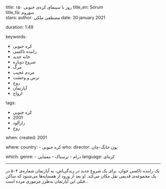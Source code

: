 
title: ۱۵۰ روز با سینمای کره‌ی جنوبی 
title_en: Sorum    
title_fa: سوروم  
stars: 
author: مصطفی ملکی
date: 30 january 2021

duration: 1:49

keywords:
  - کره جنوبی
  - راننده تاکسی
  - خانه جدید
  - شروع دوباره
  - مرگ
  - مردم عجیب
  - ترس و وحشت
  - روح
  - آپارتمان
  - ارواح
  
tags:
  - کره جنوبی
  - 2001
  - رازآلود
  - روح

when:
  created: 2001

where:
  country: 
    - کره جنوبی 
who:
  director: یون جانگ-چان 

which:
  genre:
    - درام
    - ترسناک
    - معمایی
  language: کره‌ای

---

یک راننده تاکسی جوان، برای یک شروع جدید در زندگی‌اش، به آپارتمان شماره‌ی ۵۰۴ در یک مجموعه‌ی قدیمی نقل مکان می‌کند. او بعد از ورود از همسایه‌ها می‌شنود که ساکن قبلی این آپارتمان به‌طرز مرموزی مرده است...
